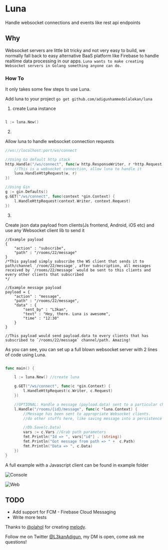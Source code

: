# Luna
Handle websocket connections and events like rest api endpoints

## Why
Websocket servers are little bit tricky and not very easy to build, we normally fall back to easy alternative BaaS platform like Firebase to handle realtime data processing in our apps.
`Luna wants to make creating Websocket servers in Golang something anyone can do.`


### How To
It only takes some few steps to use Luna.

Add luna to your project
`go get github.com/adigunhammedolalekan/luna`

1. create Luna instance

```Go 

l := luna.New()

```

2.

Allow luna to handle websocket connection requests
```Go
//ws://localhost:port/ws/connect

//Using Go default http stack
http.Handle("/ws/connect", func(w http.ResponseWriter, r *http.Request) {
	//This is a websocket connection, allow luna to handle it
	luna.HandleHttpRequest(w, r)
})

//Using Gin
g := gin.Defaults()
g.GET("/ws/connect", func(context *gin.Context) {
	l.HandleHttpRequest(context.Writer, context.Request)
})
```

3.

Create json data payload from clients(Js frontend, Android, iOS etc) and use any Websocket client lib to send it
```
//Example payload
{
	"action" : "subscribe",
	"path" : "/rooms/22/message"
}
/*This payload simply subscribe the WS client that sends it to path/channel `/room/22/message`, after subscription, all messages received by `/rooms/22/message` would be sent to this clients and every other clients that subscribed
*/

//Example message payload
payload = {
	"action" : "message",
	"path" : "/rooms/22/message",
	"data" : {
		"sent_by" : "L3kan",
		"text" : "Hey, there. Luna is awesome",
		"time" : "12:30"
	}
}

//This payload would send payload.data to every clients that has subscribed to `/rooms/22/message` channel/path. Amazing!
```

As you can see, you can set up a full blown websocket server with 2 lines of code using Luna.
```Go

func main() {

	l := luna.New() //create luna

	g.GET("/ws/connect", func(c *gin.Context) {
		l.HandleHttpRequest(c.Writer, c.Request)
	})

	//OPTIONAL: Handle a message (payload.data) sent to a particular channel/path
	l.Handle("/rooms/{id}/message", func(c *luna.Context) {
		//Message has been sent to appropriate Websocket clients.
		//do other stuffs here, like saving message into a persistence layer?

		//Db.Save(c.Data)
		vars := c.Vars //Grab path parameters
		fmt.Println("Id => ", vars["id"] . (string))
		fmt.Println("Got message from path => " +  c.Path)
		fmt.Println("Data => ", c.Data)
	})
}
```

A full example with a Javascript client can be found in example folder

![Console](https://github.com/adigunhammedolalekan/luna/blob/master/art/console.PNG)

![Web](https://github.com/adigunhammedolalekan/luna/blob/master/art/web.PNG)

## TODO

* Add support for FCM - Firebase Cloud Messaging
* Write more tests

Thanks to [@olahol](https://github.com/olahol) for creating [melody](https://github.com/olahol/melody).

Follow me on Twitter [@L3kanAdigun](https://twitter.com/L3kanAdigun), my DM is open, come ask me questions!
